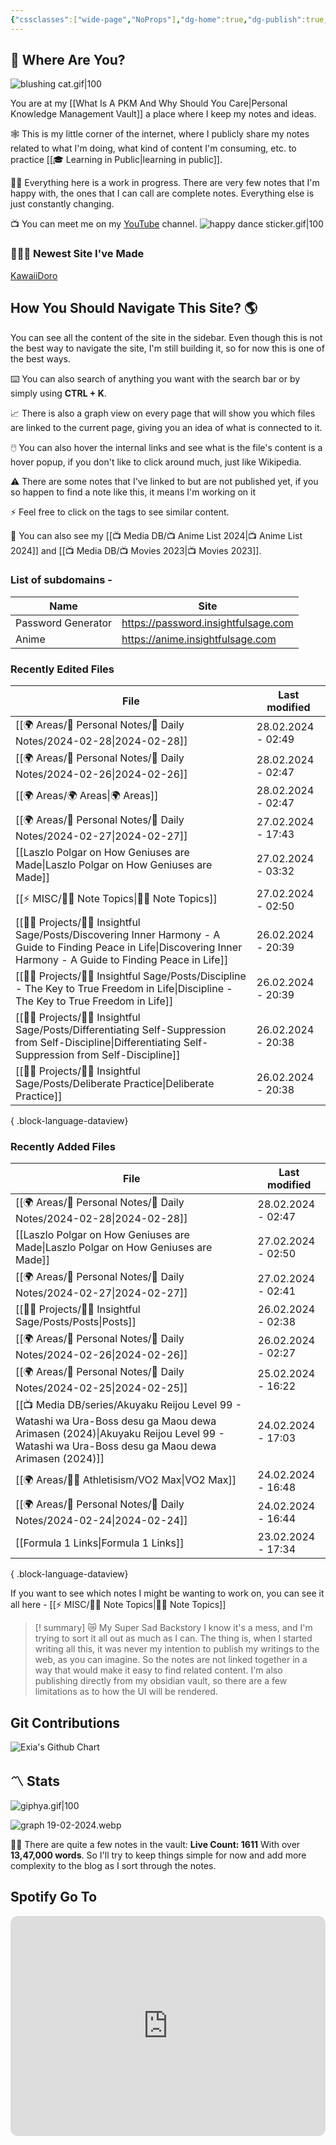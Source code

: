 ```yaml
---
{"cssclasses":["wide-page","NoProps"],"dg-home":true,"dg-publish":true,"permalink":"/000-digital-garden/start-here/","tags":["gardenEntry"],"dgPassFrontmatter":true,"noteIcon":"3","created":"2023-12-10T08:50:33.353+05:30","updated":"2024-02-20T09:51:46.986+05:30"}
---
```


## 🫨 Where Are You?

![blushing cat.gif|100](/img/user/%F0%9F%9B%A2%EF%B8%8F%20Resources/%F0%9F%93%81%20Files/%F0%9F%93%B8Images/blushing%20cat.gif)

You are at my [[What Is A PKM And Why Should You Care\|Personal Knowledge Management Vault]] a place where I keep my notes and ideas.

🕸️ This is my little corner of the internet, where I publicly share my notes related to what I'm doing, what kind of content I'm consuming, etc. to practice [[🎓 Learning in Public\|learning in public]].

👷🏻 Everything here is a work in progress. There are very few notes that I'm happy with, the ones that I can call are complete notes. Everything else is just constantly changing.

📺 You can meet me on my [YouTube](https://youtube.com/@varunpaherwar) channel.
![happy dance sticker.gif|100](/img/user/%F0%9F%9B%A2%EF%B8%8F%20Resources/%F0%9F%93%81%20Files/%F0%9F%93%B8Images/happy%20dance%20sticker.gif)
### 🧑🏻‍💻 Newest Site I've Made
[KawaiiDoro](https://kawaiidoro.com)

## How You Should Navigate This Site? 🌎
You can see all the content of the site in the sidebar. Even though this is not the best way to navigate the site, I'm still building it, so for now this is one of the best ways.

⌨️ You can also search of anything you want with the search bar or by simply using **CTRL + K**.

📈 There is also a graph view on every page that will show you which files are linked to the current page, giving you an idea of what is connected to it.

🖱️ You can also hover the internal links and see what is the file's content is a hover popup, if you don't like to click around much, just like Wikipedia.

⚠️ There are some notes that I've linked to but are not published yet, if you so happen to find a note like this, it means I'm working on it

⚡ Feel free to click on the tags to see similar content.

🎥 You can also see my [[📺 Media DB/📺 Anime List 2024\|📺 Anime List 2024]] and [[📺 Media DB/📺 Movies 2023\|📺 Movies 2023]].

### List of subdomains -
| Name | Site |
| ---- | ---- |
| Password Generator | https://password.insightfulsage.com |
| Anime | https://anime.insightfulsage.com |

### Recently Edited Files
| File                                                                                                                                                                       | Last modified      |
| -------------------------------------------------------------------------------------------------------------------------------------------------------------------------- | ------------------ |
| [[🌍 Areas/📧 Personal Notes/📓 Daily Notes/2024-02-28\|2024-02-28]]                                                                                                    | 28.02.2024 - 02:49 |
| [[🌍 Areas/📧 Personal Notes/📓 Daily Notes/2024-02-26\|2024-02-26]]                                                                                                    | 28.02.2024 - 02:47 |
| [[🌍 Areas/🌍 Areas\|🌍 Areas]]                                                                                                                                         | 28.02.2024 - 02:47 |
| [[🌍 Areas/📧 Personal Notes/📓 Daily Notes/2024-02-27\|2024-02-27]]                                                                                                    | 27.02.2024 - 17:43 |
| [[Laszlo Polgar on How Geniuses are Made\|Laszlo Polgar on How Geniuses are Made]]                                                                                      | 27.02.2024 - 03:32 |
| [[⚡ MISC/✍🏻 Note Topics\|✍🏻 Note Topics]]                                                                                                                             | 27.02.2024 - 02:50 |
| [[👷🏻 Projects/🧓🏻 Insightful Sage/Posts/Discovering Inner Harmony - A Guide to Finding Peace in Life\|Discovering Inner Harmony - A Guide to Finding Peace in Life]] | 26.02.2024 - 20:39 |
| [[👷🏻 Projects/🧓🏻 Insightful Sage/Posts/Discipline - The Key to True Freedom in Life\|Discipline - The Key to True Freedom in Life]]                                 | 26.02.2024 - 20:39 |
| [[👷🏻 Projects/🧓🏻 Insightful Sage/Posts/Differentiating Self-Suppression from Self-Discipline\|Differentiating Self-Suppression from Self-Discipline]]               | 26.02.2024 - 20:38 |
| [[👷🏻 Projects/🧓🏻 Insightful Sage/Posts/Deliberate Practice\|Deliberate Practice]]                                                                                   | 26.02.2024 - 20:38 |

{ .block-language-dataview}

### Recently Added Files
| File                                                                                                                                                                                       | Last modified      |
| ------------------------------------------------------------------------------------------------------------------------------------------------------------------------------------------ | ------------------ |
| [[🌍 Areas/📧 Personal Notes/📓 Daily Notes/2024-02-28\|2024-02-28]]                                                                                                                    | 28.02.2024 - 02:47 |
| [[Laszlo Polgar on How Geniuses are Made\|Laszlo Polgar on How Geniuses are Made]]                                                                                                      | 27.02.2024 - 02:50 |
| [[🌍 Areas/📧 Personal Notes/📓 Daily Notes/2024-02-27\|2024-02-27]]                                                                                                                    | 27.02.2024 - 02:41 |
| [[👷🏻 Projects/🧓🏻 Insightful Sage/Posts/Posts\|Posts]]                                                                                                                               | 26.02.2024 - 02:38 |
| [[🌍 Areas/📧 Personal Notes/📓 Daily Notes/2024-02-26\|2024-02-26]]                                                                                                                    | 26.02.2024 - 02:27 |
| [[🌍 Areas/📧 Personal Notes/📓 Daily Notes/2024-02-25\|2024-02-25]]                                                                                                                    | 25.02.2024 - 16:22 |
| [[📺 Media DB/series/Akuyaku Reijou Level 99 - Watashi wa Ura-Boss desu ga Maou dewa Arimasen (2024)\|Akuyaku Reijou Level 99 - Watashi wa Ura-Boss desu ga Maou dewa Arimasen (2024)]] | 24.02.2024 - 17:03 |
| [[🌍 Areas/💪🏼 Athletisism/VO2 Max\|VO2 Max]]                                                                                                                                          | 24.02.2024 - 16:48 |
| [[🌍 Areas/📧 Personal Notes/📓 Daily Notes/2024-02-24\|2024-02-24]]                                                                                                                    | 24.02.2024 - 16:44 |
| [[Formula 1 Links\|Formula 1 Links]]                                                                                                                                                    | 23.02.2024 - 17:34 |

{ .block-language-dataview}

If you want to see which notes I might be wanting to work on, you can see it all here - [[⚡ MISC/✍🏻 Note Topics\|✍🏻 Note Topics]]

>[! summary]  😿 My Super Sad Backstory
> I know it's a mess, and I'm trying to sort it all out as much as I can.
The thing is, when I started writing all this, it was never my intention to publish my writings to the web, as you can imagine.
So the notes are not linked together in a way that would make it easy to find related content.
I'm also publishing directly from my obsidian vault, so there are a few limitations as to how the UI will be rendered.

## Git Contributions
<img src="https://ghchart.rshah.org/A020F0/ooexiaoo" alt="Exia's Github Chart" />

## 〽️ Stats
![giphya.gif|100](/img/user/%F0%9F%9B%A2%EF%B8%8F%20Resources/%F0%9F%93%81%20Files/%F0%9F%93%B8Images/giphya.gif)

![graph 19-02-2024.webp](/img/user/%F0%9F%9B%A2%EF%B8%8F%20Resources/%F0%9F%93%81%20Files/%F0%9F%93%B8Images/graph%2019-02-2024.webp)

😵‍💫 There are quite a few notes in the vault:
**Live Count: 1611** With over **13,47,000 words**.
So I'll try to keep things simple for now and add more complexity to the blog as I sort through the notes.

## Spotify Go To
<iframe style="border-radius:12px" src="https://open.spotify.com/embed/playlist/37i9dQZF1EIYpUgYYPrm7Z?utm_source=generator&theme=0" width="100%" height="352" frameBorder="0" allowfullscreen="" allow="autoplay; clipboard-write; encrypted-media; fullscreen; picture-in-picture" loading="lazy"></iframe>